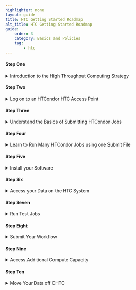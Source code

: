 ```yaml
---
highlighter: none
layout: guide
title: HTC Getting Started Roadmap
alt_title: HTC Getting Started Roadmap
guide:
    order: 3
    category: Basics and Policies
    tag:
        - htc
---
```


<style>

</style>

#### Step One

<details>
<summary>Introduction to the High Throughput Computing Strategy</summary>
<br>
Like nearly all large-scale compute systems, users of both CHTC's High Throughput and High Performance systems prepare their computational work and submit them as tasks called "jobs" to run on execution points. 
<br>
   <br>
High Throughput Computing systems specialize in running many small, independent jobs (< ~20 CPUs/job). On the other hand, High Performance Computing systems speicalize in running a few, very large jobs that run on more than one node (~30+ CPUs/job).
<br>
   <br>
It is best to keep this distinction in mind when setting up your jobs. On the HTC system, smaller jobs (i.e., those requesting smaller amounts of CPU, memory, and disk resources per job) are easier to find a slot to run on. This means that users will notice they will have jobs start quicker and will have more running simultaneously It is almost always beneficial to break up your analysis pipeline into smaller pieces to take advantage of getting more jobs up and running, quicker. 
<br>
   <br>
Unlike the High Performance System, CHTC staff do not limit the number of jobs a user can have running in parallel, thus it is to your advantage to strategize your workflow to take advantage of as many compute resources as possible. 
<br>
   <br>
More detailed information regarding CHTC's HTC system can be found in the <a href="https://chtc.cs.wisc.edu/uw-research-computing/htc-overview">HTC Overview Guide</a>.
</details>


#### Step Two

<details>
<summary>Log on to an HTCondor HTC Access Point</summary>
<br>
Once your request for an account has been approved by a Research Computing Facilitator, you will be emailed your login information.
<br>
   <br>
For security purposes, every CHTC user is required to be connected to either a University of Wisconsin internet network or campus VPN and to use two-factor authentication when logging in to your HTC access point (also called a "submit server").  
<br>
</details>


#### Step Three

<details>
<summary>Understand the Basics of Submitting HTCondor Jobs</summary>
<br>
Computational work is run on the the High Throughput Computing system's execution machines by submitting tasks as “jobs” to the HTCondor job scheduler. Before submitting your own computational work, it is necessary to understand how HTCondor job submission works. The following guide is a short step-by-step tutorial on how to submit basic HTCondor jobs: <a href="https://chtc.cs.wisc.edu/uw-research-computing/htcondor-job-submission">Practice: Submit HTC Jobs using HTCondor</a>. <b>It is highly recommended that every user follow this short tutorial as these are the steps you will need to know to complete your own analyses.</b>
</details>


#### Step Four

<details>
<summary>Learn to Run Many HTCondor Jobs using one Submit File</summary>
<br>
After following this tutorial, we <b>highly recommend</b> users review the <a href="https://chtc.cs.wisc.edu/uw-research-computing/multiple-jobs">Easily Submit Multiple Jobs</a> guide to learn how you can configure HTCondor to automatically pass files or parameters to different jobs, return output to specific directories, and other easily automated organizational behaviors. 
<br>
</details>


#### Step Five

<details>
<summary>Install your Software</summary>
<br>
Our <a href="https://chtc.cs.wisc.edu/uw-research-computing/htc/guides.html">Software Solutions</a> guides contain information about how to install and use software on the HTC system.
<br>
<br>
<b>Software Containers</b>
   <br>
In general, we recommend installing your software into a "container" if your software relies on a specific version of R/Python, can be installed with `conda`, if your software has many dependencies, or if it already has a pre-existing container (which many common software packages do). There are many advantages to using a software container; one example is that software containers contain their own operating system. As a result, jobs with software containers have the most flexibility with where they run on CHTC or the OSPool. The CHTC website provides several guides on building, testing, and using software containers.
<br>
<br>
<b>Use Pre-installed Software in Modules</b>
   <br>
CHTC's infrastructure team has provided a limited collection of software as modules, which users can load and then use in their jobs. This collection includes tools shared across domains, including COMSOL, ANSYS, ABAQUS, GUROBI, and others. To learn how to load these software into your jobs, our <a href="https://chtc.cs.wisc.edu/uw-research-computing/htc-modules">Use Software Available in Modules</a> and <a href="https://chtc.cs.wisc.edu/uw-research-computing/licensed-software">Use Licensed Software</a> guides. 
<br>
<br>
<b>Access Software Building Tools on CHTC's Software Building Machines</b>
   <br>
The HTC system contains several machines designed for users to use when building their software. These machines have access to common compilers (e.g., gcc) that are necessary to install many software packages. To learn how to submit an interactive job to log into these machines to build your software, see <a href="https://chtc.cs.wisc.edu/uw-research-computing/inter-submit">Compiling or Testing Code with an Interactive Job</a>.  
</details>


#### Step Six

<details>
<summary>Access your Data on the HTC System</summary>
   <br>
<b>Upload your data to CHTC</b>
   <br>
When getting started on the HTC system, it is typically necessary to upload your data files to our system so that they can be used in jobs. For users that do not want to upload data to our system, it is possible to configure your HTCondor jobs to pull/push files using `s3` file transfer, pull data using standard unix commands (`wget`), among other transfer mechanisms. 
<br>
   <br>
To learn how to upload data from different sources, including your laptop, see: 
   <ul>
      <li><a href="https://chtc.cs.wisc.edu/uw-research-computing/transfer-files-computer">Transfer Files between CHTC and your Computer</a></li>
      <li><a href="https://chtc.cs.wisc.edu/uw-research-computing/transfer-data-researchdrive">Transferring Files Between CHTC and ResearchDrive</a></li>
      <li><a href="https://chtc.cs.wisc.edu/uw-research-computing/globus">Using Globus to Transfer Files to and from CHTC</a></li>
      <li><a href="https://chtc.cs.wisc.edu/uw-research-computing/github-remote-access">Remotely Access a Private GitHub Repository</a></li>
   </ul>
   <br>
<b>Choose a Location to Stage your Data</b>
   <br>
When uploading data to the HTC system, users need to choose a location to store that data on our system. There are two primary locations: `/home` and `/staging`. 
   <br>
   <br>
`/home` is more efficient at handling "small" files, while `/staging` is more efficient at handling "large" files. For more information on what is considered "small" and "large" data files and to learn how to use files stored in these locations for jobs, visit our <a href="https://chtc.cs.wisc.edu/uw-research-computing/htc/guides.html">HTC Data</a> guides. 
   <br>
   </details>



#### Step Seven

<details>
<summary>Run Test Jobs</summary>
<br>
Once you have your data, software, code, and HTCondor submit file prepared, you should submit several test jobs. The table created by HTCondor in the `.log` file will help you determine the amount of resources (CPUs/GPUs, memory, and disk) your job used, which is beneficial for understanding future job resource requests as well as troubleshooting. The standard out`.out` file will contain all text your code printed to the terminal screen while running, while the standard error `.err` file will contain any standard errors that your software printed out while running. 
<br>
   <br>
Things to look for: 
   <ul>
      <li>Jobs being placed on hold (hold messages can be viewed using `condor_q jobID -hold`)</li>
      <li>Jobs producing expected files</li>
      <li>Size and number of output files (to make sure output is being directed to the correct location and that your quota is sufficient for all of your output data as you submit more jobs)</li>
   </ul>
</details>


#### Step Eight
<details>
   <summary>Submit Your Workflow</summary>
<br>
Once your jobs succeed and you have confirmed your quota is sufficient to store the files your job creates, you are ready to submit your full workflow. For researchers interested in queuing many jobs or accessing GPUs, we encourage you to consider accessing additional CPUs/GPUs outside of CHTC. Information is provided in the following step. 
</details>

#### Step Nine
<details>
   <summary>Access Additional Compute Capacity</summary>
   <br>
   Researchers with jobs that run for less than ~10 hours, use less than ~20GB of data per job, and do not require CHTC modules, can take advantage of additional CPUs/GPUs to run there jobs. These researchers can typically expect to have more jobs running simultaneously. 
   <br>
   <br>
   To opt into using this additional capacity, your jobs will run on hardware that CHTC does not own. Instead, your jobs will "backfill" on resources owned by research groups, UW-Madison departments and organizations, and a national scale compute system: the OSG's Open Science Pool. This allows researchers to access capacity beyond what CHTC can provide. To learn how to take advantage of additional CPUs/GPUs, visit <a href="https://chtc.cs.wisc.edu/uw-research-computing/scaling-htc">Scale Beyond Local HTC Capacity</a>.
</details>

#### Step Ten
<details>
   <summary>Move Your Data off CHTC</summary>
   <br>
   Data stored on CHTC systems is not backed up. While CHTC staff try to maintain a stable compute environment, it is possible for unexpected outages to occur that may impact your data on our system. <b>We highly recommend all CHTC users maintain copies of important scripts and input files on another compute system (your laptop, lab server, ResearchDrive, etc.) throughout their analysis. Additionally, as you complete your analysis on CHTC servers, we highly recommend you move your data off our system to a backed up storage location.</b>
   <br>
   <br>
   CHTC staff periodically delete data of users that have not logged in or submitted jobs in several months to clear up space for new users. <b>Eventually, all users should expect their data to be deleted off CHTC servers and should plan accordingly. Data on CHTC is meant to be used for analyses actively being carried out - CHTC is not a long-term storage solution for your data storage needs.
</details>
